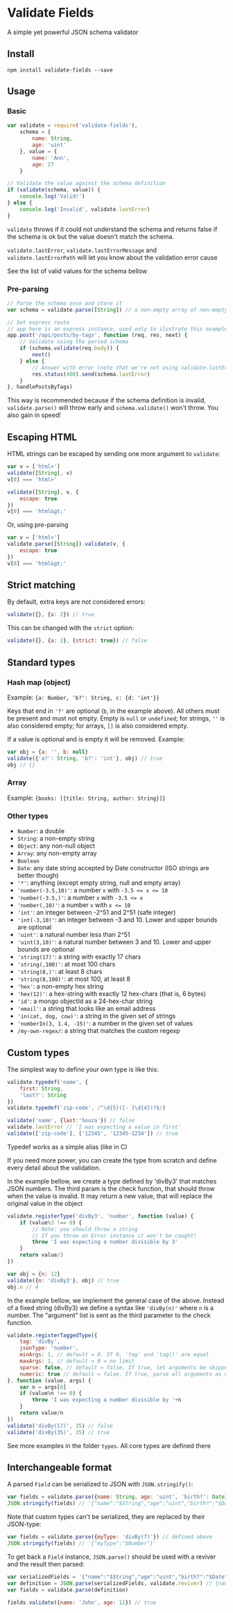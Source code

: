 # Validate Fields

A simple yet powerful JSON schema validator

## Install
`npm install validate-fields --save`

## Usage

### Basic
```javascript
var validate = require('validate-fields'),
	schema = {
		name: String,
		age: 'uint'
	}, value = {
		name: 'Ann',
		age: 27
	}

// Validate the value against the schema definition
if (validate(schema, value)) {
	console.log('Valid!')
} else {
	console.log('Invalid', validate.lastError)
}
```
`validate` throws if it could not understand the schema and returns false if the schema is ok but the value doesn't match the schema.

`validate.lastError`, `validate.lastErrorMessage` and `validate.lastErrorPath` will let you know about the validation error cause

See the list of valid values for the schema bellow

### Pre-parsing
```javascript
// Parse the schema once and store it
var schema = validate.parse([String]) // a non-empty array of non-empty strings

// Set express route
// app here is an express instance, used only to ilustrate this example (not part of this module!)
app.post('/api/posts/by-tags', function (req, res, next) {
	// Validate using the parsed schema
	if (schema.validate(req.body)) {
		next()
	} else {
		// Answer with error (note that we're not using validate.lastError here)
		res.status(400).send(schema.lastError)
	}
}, handlePostsByTags)
```
This way is recommended because if the schema definition is invalid, `validate.parse()` will throw early and `schema.validate()` won't throw. You also gain in speed!

## Escaping HTML
HTML strings can be escaped by sending one more argument to `validate`:
```javascript
var v = ['html>']
validate([String], v)
v[0] === 'html>'

validate([String], v, {
	escape: true
})
v[0] === 'html&gt;'
```
Or, using pre-parsing
```javascript
var v = ['html>']
validate.parse([String]).validate(v, {
	escape: true
})
v[0] === 'html&gt;'
```

## Strict matching
By default, extra keys are not considered errors:
```javascript
validate({}, {a: 2}) // true
```

This can be changed with the `strict` option:
```javascript
validate({}, {a: 2}, {strict: true}) // false
```

## Standard types

### Hash map (object)
Example: `{a: Number, 'b?': String, c: {d: 'int'}}`

Keys that end in `'?'` are optional (`b`, in the example above). All others must be present and must not empty. Empty is `null` or `undefined`; for strings, `''` is also considered empty; for arrays, `[]` is also considered empty.

If a value is optional and is empty it will be removed. Example:
```javascript
var obj = {a: '', b: null}
validate({'a?': String, 'b?': 'int'}, obj) // true
obj // {}
```

### Array
Example: `{books: [{title: String, author: String}]}`

### Other types
* `Number`: a double
* `String`: a non-empty string
* `Object`: any non-null object
* `Array`: any non-empty array
* `Boolean`
* `Date`: any date string accepted by Date constructor (ISO strings are better though)
* `'*'`: anything (except empty string, null and empty array)
* `'number(-3.5,10)'`: a number `x` with `-3.5 <= x <= 10`
* `'number(-3.5,)'`: a number `x` with `-3.5 <= x`
* `'number(,10)'`: a number `x` with `x <= 10`
* `'int'`: an integer between -2^51 and 2^51 (safe integer)
* `'int(-3,10)'`: an integer between -3 and 10. Lower and upper bounds are optional
* `'uint'`: a natural number less than 2^51
* `'uint(3,10)'`: a natural number between 3 and 10. Lower and upper bounds are optional
* `'string(17)'`: a string with exactly 17 chars
* `'string(,100)'`: at most 100 chars
* `'string(8,)'`: at least 8 chars
* `'string(8,100)'`: at most 100, at least 8
* `'hex'`: a non-empty hex string
* `'hex(12)'`: a hex-string with exactly 12 hex-chars (that is, 6 bytes)
* `'id'`: a mongo objectId as a 24-hex-char string
* `'email'`: a string that looks like an email address
* `'in(cat, dog, cow)'`: a string in the given set of strings
* `'numberIn(3, 1.4, -15)'`: a number in the given set of values
* `/my-own-regex/`: a string that matches the custom regexp

## Custom types
The simplest way to define your own type is like this:
```javascript
validate.typedef('name', {
	first: String,
	'last?': String
})
validate.typedef('zip-code', /^\d{5}([- ]\d{4})?$/)

validate('name', {last:'Souza'}) // false
validate.lastError // 'I was expecting a value in first'
validate(['zip-code'], ['12345', '12345-1234']) // true
```
Typedef works as a simple alias (like in C)

If you need more power, you can create the type from scratch and define every detail about the validation.

In the example bellow, we create a type defined by 'divBy3' that matches JSON numbers.
The third param is the check function, that should throw when the value is invalid.
It may return a new value, that will replace the original value in the object
```javascript
validate.registerType('divBy3', 'number', function (value) {
	if (value%3 !== 0) {
		// Note: you should throw a string
		// If you throw an Error instance it won't be caught!
		throw 'I was expecting a number divisible by 3'
	}
	return value/3
})

var obj = {n: 12}
validate({n: 'divBy3'}, obj) // true
obj.n // 4
```

In the example bellow, we implement the general case of the above. Instead of a fixed string (divBy3) we define a syntax like `'divBy(n)'` where `n` is a number. The "argument" list is sent as the third parameter to the check function.
```javascript
validate.registerTaggedType({
	tag: 'divBy',
    jsonType: 'number',
    minArgs: 1, // default = 0. If 0, 'tag' and 'tag()' are equal
    maxArgs: 1, // default = 0 = no limit
    sparse: false, // default = false. If true, let arguments be skipped: 'tag(1,,2)'
    numeric: true // default = false. If true, parse all arguments as numbers
}, function (value, args) {
	var n = args[0]
	if (value%n !== 0) {
		throw 'I was expecting a number divisible by '+n
	}
	return value/n
})
validate('divBy(17)', 35) // false
validate('divBy(35)', 35) // true
```
See more examples in the folder `types`. All core types are defined there

## Interchangeable format
A parsed `Field` can be serialized to JSON with `JSON.stringify()`:
```javascript
var fields = validate.parse({name: String, age: 'uint', 'birth?': Date})
JSON.stringify(fields) // '{"name":"$String","age":"uint","birth?":"$Date"}'
```

Note that custom types can't be serialized, they are replaced by their JSON-type:
```javascript
var fields = validate.parse({myType: 'divBy(7)'}) // defined above
JSON.stringify(fields) // '{"myType":"$Number"}'
```

To get back a `Field` instance, `JSON.parse()` should be used with a reviver and the result then parsed:
```javascript
var serializedFields = '{"name":"$String","age":"uint","birth?":"$Date"}'
var definition = JSON.parse(serializedFields, validate.reviver) // {name: String, age: 'uint', 'birth?': Date}
var fields = validate.parse(definition)

fields.validate({name: 'John', age: 12}) // true
```